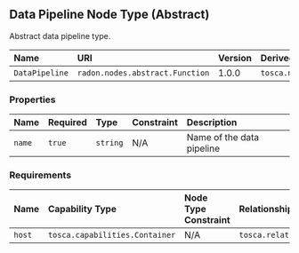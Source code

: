 ## Data Pipeline Node Type (Abstract)

Abstract data pipeline type.

| Name | URI | Version | Derived From |
|:---- |:--- |:------- |:------------ |
| `DataPipeline` | `radon.nodes.abstract.Function` | 1.0.0 | `tosca.nodes.Root` |

### Properties

| Name | Required | Type | Constraint | Description |
|:---- |:-------- |:---- |:---------- |:----------- |
| `name` | `true` | `string` | N/A | Name of the data pipeline |

### Requirements

| Name | Capability Type | Node Type Constraint | Relationship Type | Occurrences |
|:---- |:--------------- |:-------------------- |:----------------- |:------------|
| `host` | `tosca.capabilities.Container` | N/A | `tosca.relationships.HostedOn` | N/A |
